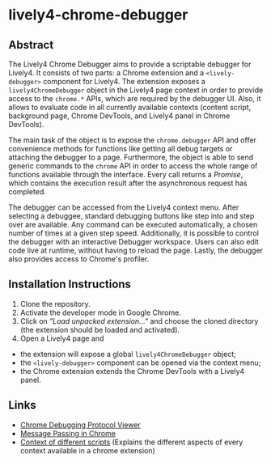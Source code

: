# lively4-chrome-debugger

## Abstract
The Lively4 Chrome Debugger aims to provide a scriptable debugger for Lively4.
It consists of two parts: a Chrome extension and a `<lively-debugger>`
component for Lively4.
The extension exposes a `lively4ChromeDebugger` object in the Lively4 page
context in order to provide access to the `chrome.*` APIs, which are required by
the debugger UI.
Also, it allows to evaluate code in all currently available contexts (content
script, background page, Chrome DevTools, and Lively4 panel in Chrome DevTools).

The main task of the object is to expose the `chrome.debugger` API and offer
convenience methods for functions like getting all debug targets or attaching
the debugger to a page.
Furthermore, the object is able to send generic commands to the `chrome` API in
order to access the whole range of functions available through the interface.
Every call returns a *Promise*, which contains the execution result after the
asynchronous request has completed.

The debugger can be accessed from the Lively4 context menu.
After selecting a debuggee, standard debugging buttons like step into and step
over are available.
Any command can be executed automatically, a chosen number of times at a given
step speed.
Additionally, it is possible to control the debugger with an interactive
Debugger workspace.
Users can also edit code live at runtime, without having to reload the page.
Lastly, the debugger also provides access to Chrome's profiler. 


## Installation Instructions
1. Clone the repository.
2. Activate the developer mode in Google Chrome.
3. Click on *"Load unpacked extension…"* and choose the cloned directory
   (the extension should be loaded and activated).
4. Open a Lively4 page and
  - the extension will expose a global `lively4ChromeDebugger` object;
  - the `<lively-debugger>` component can be opened via the context menu;
  - the Chrome extension extends the Chrome DevTools with a Lively4 panel.


## Links
- [Chrome Debugging Protocol Viewer][debugging_protocol]
- [Message Passing in Chrome][message_passing]
- [Context of different scripts][script_context] (Explains the different aspects
  of every context available in a chrome extension)

[debugging_protocol]: https://chromedevtools.github.io/debugger-protocol-viewer/1-2/Debugger/
[message_passing]: https://developer.chrome.com/extensions/messaging
[script_context]: http://stackoverflow.com/a/9916089
